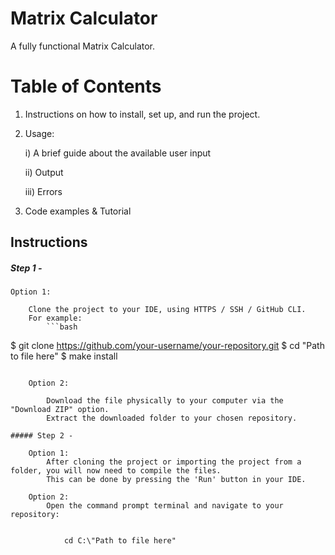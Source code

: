 # Matrix Calculator
 A fully functional Matrix Calculator.

# Table of Contents
 1) Instructions on how to install, set up, and run the project.

 2) Usage:

    i) A brief guide about the available user input

    ii) Output

    iii) Errors

 3) Code examples & Tutorial

## Instructions
##### Step 1 -

    Option 1:

        Clone the project to your IDE, using HTTPS / SSH / GitHub CLI.
        For example:
            ```bash
$ git clone https://github.com/your-username/your-repository.git
$ cd "Path to file here"
$ make install
```
    
    Option 2:

        Download the file physically to your computer via the "Download ZIP" option.    
        Extract the downloaded folder to your chosen repository.

##### Step 2 -

    Option 1:
        After cloning the project or importing the project from a folder, you will now need to compile the files.
        This can be done by pressing the 'Run' button in your IDE.

    Option 2:
        Open the command prompt terminal and navigate to your repository:
        
            
            cd C:\"Path to file here" 
            

    


